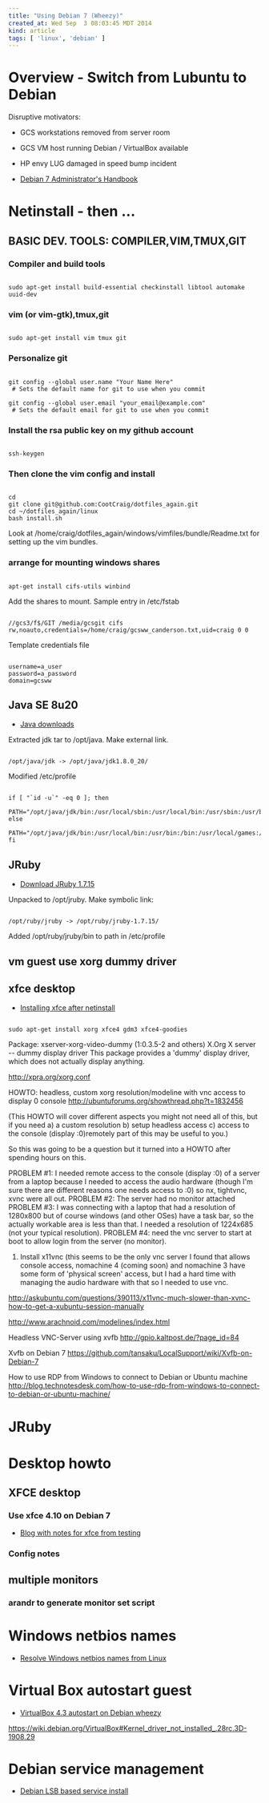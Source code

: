 ```yaml
---
title: "Using Debian 7 (Wheezy)"
created_at: Wed Sep  3 08:03:45 MDT 2014
kind: article
tags: [ 'linux', 'debian' ]
---
```


# Overview - Switch from Lubuntu to Debian

Disruptive motivators:

* GCS workstations removed from server room
* GCS VM host running Debian / VirtualBox available
* HP envy LUG damaged in speed bump incident

* [Debian 7 Administrator's Handbook](http://debian-handbook.info/browse/wheezy/index.html)

# Netinstall - then ...

## BASIC DEV. TOOLS: COMPILER,VIM,TMUX,GIT

### Compiler and build tools

<pre><code>
sudo apt-get install build-essential checkinstall libtool automake uuid-dev
</code></pre>

### vim (or vim-gtk),tmux,git

<pre><code>
sudo apt-get install vim tmux git
</code></pre>

### Personalize git

<pre><code>
git config --global user.name "Your Name Here"
 # Sets the default name for git to use when you commit

git config --global user.email "your_email@example.com"
 # Sets the default email for git to use when you commit
</code></pre>

### Install the rsa public key on my github account

<pre><code>
ssh-keygen
</code></pre>

### Then clone the vim config and install

<pre><code>
cd
git clone git@github.com:CootCraig/dotfiles_again.git
cd ~/dotfiles_again/linux
bash install.sh
</code></pre>

Look at
/home/craig/dotfiles_again/windows/vimfiles/bundle/Readme.txt
for setting up the vim bundles.

### arrange for mounting windows shares

<pre><code>
apt-get install cifs-utils winbind
</code></pre>

Add the shares to mount.  Sample entry in /etc/fstab

<pre><code>
//gcs3/f$/GIT /media/gcsgit cifs rw,noauto,credentials=/home/craig/gcsww_canderson.txt,uid=craig 0 0
</code></pre>

Template credentials file

<pre><code>
username=a_user
password=a_password
domain=gcsww
</code></pre>

## Java SE 8u20

* [Java downloads](http://www.oracle.com/technetwork/java/javase/downloads/index.html)

Extracted jdk tar to /opt/java. Make external link.

<pre><code>
/opt/java/jdk -> /opt/java/jdk1.8.0_20/
</code></pre>

Modified /etc/profile

<pre><code>
if [ "`id -u`" -eq 0 ]; then
  PATH="/opt/java/jdk/bin:/usr/local/sbin:/usr/local/bin:/usr/sbin:/usr/bin:/sbin:/bin"
else
  PATH="/opt/java/jdk/bin:/usr/local/bin:/usr/bin:/bin:/usr/local/games:/usr/games"
fi
</code></pre>

## JRuby

* [Download JRuby 1.7.15](http://jruby.org.s3.amazonaws.com/downloads/1.7.15/jruby-bin-1.7.15.tar.gz)

Unpacked to /opt/jruby.  Make symbolic link:

<pre><code>
/opt/ruby/jruby -> /opt/ruby/jruby-1.7.15/
</code></pre>

Added /opt/ruby/jruby/bin to path in /etc/profile

## vm guest use xorg dummy driver


## xfce desktop

* [Installing xfce after netinstall](http://forums.debian.net/viewtopic.php?f=30&t=71753#p400052)

<pre><code>
sudo apt-get install xorg xfce4 gdm3 xfce4-goodies
</code></pre>

Package: xserver-xorg-video-dummy (1:0.3.5-2 and others)
X.Org X server -- dummy display driver
This package provides a 'dummy' display driver, which does not actually display anything.

http://xpra.org/xorg.conf

HOWTO: headless, custom xorg resolution/modeline with vnc access to display 0 console
http://ubuntuforums.org/showthread.php?t=1832456

(This HOWTO will cover different aspects you might not need all of this, but if you need a) a custom resolution b) setup headless access c) access to the console (display :0)remotely part of this may be useful to you.)

So this was going to be a question but it turned into a HOWTO after spending hours on this. 

PROBLEM #1: I needed remote access to the console (display :0) of a server from a laptop because I needed to access the audio hardware (though I'm sure there are different reasons one needs access to :0) so nx, tightvnc, xvnc were all out. 
PROBLEM #2: The server had no monitor attached
PROBLEM #3: I was connecting with a laptop that had a resolution of 1280x800 but of course windows (and other OSes) have a task bar, so the actually workable area is less than that. I needed a resolution of 1224x685 (not your typical resolution).
PROBLEM #4: need the vnc server to start at boot to allow login from the server (no monitor).

1) Install x11vnc (this seems to be the only vnc server I found that allows console access, nomachine 4 (coming soon) and nomachine 3 have some form of 'physical screen' access, but I had a hard time with managing the audio hardware with that so I needed to use vnc.

http://askubuntu.com/questions/390113/x11vnc-much-slower-than-xvnc-how-to-get-a-xubuntu-session-manually

http://www.arachnoid.com/modelines/index.html

Headless VNC-Server using xvfb
http://gpio.kaltpost.de/?page_id=84

Xvfb on Debian 7 
https://github.com/tansaku/LocalSupport/wiki/Xvfb-on-Debian-7

How to use RDP from Windows to connect to Debian or Ubuntu machine
http://blog.technotesdesk.com/how-to-use-rdp-from-windows-to-connect-to-debian-or-ubuntu-machine/

# JRuby

# Desktop howto 

## XFCE desktop

### Use xfce 4.10 on Debian 7

* [Blog with notes for xfce from testing](https://thestandardoutput.com/2014/02/running-xfce-4-10-on-debian-7-4/)

### Config notes

## multiple monitors

### arandr to generate monitor set script

# Windows netbios names

* [Resolve Windows netbios names from Linux](https://www.zulius.com/how-to/resolve-windows-netbios-names-from-linux/)

# Virtual Box autostart guest

* [VirtualBox 4.3 autostart on Debian wheezy](http://www.vionblog.com/virtualbox-4-3-autostart-debian-wheezy/)

https://wiki.debian.org/VirtualBox#Kernel_driver_not_installed_.28rc.3D-1908.29

# Debian service management

* [Debian LSB based service install](https://wiki.debian.org/LSBInitScripts/DependencyBasedBoot)


